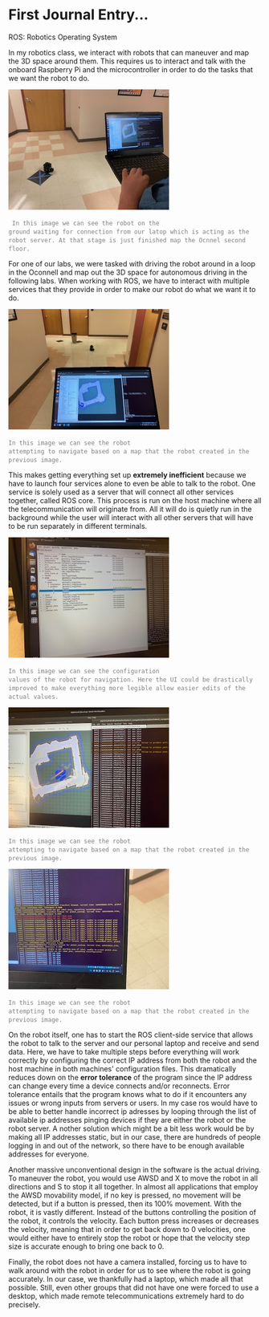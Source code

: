 # First Journal Entry...

ROS: Robotics Operating System

In my robotics class, we interact with robots that can maneuver and map the 3D space around them. This requires us to interact and talk with the onboard Raspberry Pi and the microcontroller in order to do the tasks that we want the robot to do. 

![Robot](https://github.com/UsabilityEngineering/ux-portfolio-Clemensstrigl/blob/master/assets/IMG_5656.jpg?raw=true) 

<code style="color:gray;"> In this image we can see the robot on the ground waiting for connection from our latop which is acting as the robot server. At that stage is just finished map the Ocnnel second floor.</code>



For one of our labs, we were tasked with driving the robot around in a loop in the Oconnell and map out the 3D space for autonomous driving in the following labs. When working with ROS, we have to interact with multiple services that they provide in order to make our robot do what we want it to do.


![Software and robot](https://github.com/UsabilityEngineering/ux-portfolio-Clemensstrigl/blob/master/assets/IMG_5658.jpg?raw=true)

<code style="color:gray;">In this image we can see the robot attempting to navigate based on a map that the robot created in the previous image.</code>

This makes getting everything set up **extremely inefficient** because we have to launch four services alone to even be able to talk to the robot. One service is solely used as a server that will connect all other services together, called ROS core. This process is run on the host machine where all the telecommunication will originate from. All it will do is quietly run in the background while the user will interact with all other servers that will have to be run separately in different terminals.

![Config Terminal](https://github.com/UsabilityEngineering/ux-portfolio-Clemensstrigl/blob/master/assets/IMG_5670.jpg?raw=true)

<code style="color:gray;">In this image we can see the configuration values of the robot for navigation. Here the UI could be drastically improved to make everything more legible allow easier edits of the actual values.</code>

![Multiple terminals](https://github.com/UsabilityEngineering/ux-portfolio-Clemensstrigl/blob/master/assets/IMG_5667.jpg?raw=true)

<code style="color:gray;">In this image we can see the robot attempting to navigate based on a map that the robot created in the previous image.</code>

![Launch Terminal](https://github.com/UsabilityEngineering/ux-portfolio-Clemensstrigl/blob/master/assets/IMG_5673.jpg?raw=true)

<code style="color:gray;">In this image we can see the robot attempting to navigate based on a map that the robot created in the previous image.</code>

On the robot itself, one has to start the ROS client-side service that allows the robot to talk to the server and our personal laptop and receive and send data. Here, we have to take multiple steps before everything will work correctly by configuring the correct IP address from both the robot and the host machine in both machines' configuration files. This dramatically reduces down on the **error tolerance** of the program since the IP address can change every time a device connects and/or reconnects. Error tolerance entails that the program knows what to do if it encounters any issues or wrong inputs from servers or users. In my case ros would have to be able to better handle incorrect ip adresses by looping through the list of available ip addresses pinging devices if they are either the robot or the robot server. A nother solution which might be a bit less work would be by making all IP addresses static, but in our case, there are hundreds of people logging in and out of the network, so there have to be enough available addresses for everyone. 

Another massive unconventional design in the software is the actual driving. To maneuver the robot, you would use AWSD and X to move the robot in all directions and S to stop it all together. In almost all applications that employ the AWSD movability model, if no key is pressed, no movement will be detected, but if a button is pressed, then its 100% movement. With the robot, it is vastly different. Instead of the buttons controlling the position of the robot, it controls the velocity. Each button press increases or decreases the velocity, meaning that in order to get back down to 0 velocities, one would either have to entirely stop the robot or hope that the velocity step size is accurate enough to bring one back to 0. 

Finally, the robot does not have a camera installed, forcing us to have to walk around with the robot in order for us to see where the robot is going accurately. In our case, we thankfully had a laptop, which made all that possible. Still, even other groups that did not have one were forced to use a desktop, which made remote telecommunications extremely hard to do precisely. 


